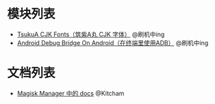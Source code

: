 # 模块列表

- [TsukuA CJK Fonts（筑紫A丸 CJK 字体）](https://github.com/Magisk-Modules-Repo-CN/TsukuA_CJK_Fonts) @刷机中ing
- [Android Debug Bridge On Android（在终端里使用ADB）](https://github.com/Magisk-Nodules-Repo-CN/Android_Debug_Bridge_On_Android) @刷机中ing

# 文档列表

- [Magisk Manager 中的 docs](https://github.com/Magisk-Modules-Repo-CN/Magisk_docs_CN) @Kitcham
